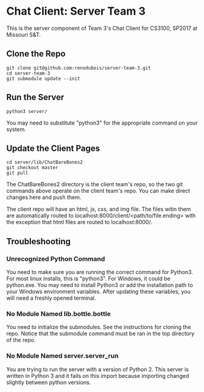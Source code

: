 # Chat Client: Server Team 3 #

This is the server component of Team 3's Chat Client for CS3100, SP2017 at Missouri S&T.

## Clone the Repo ##
```
git clone git@github.com:renodubois/server-team-3.git
cd server-team-3
git submodule update --init
```

## Run the Server ##
```
python3 server/
```

You may need to substitute "python3" for the appropriate command on your system.

## Update the Client Pages ##
```
cd server/lib/ChatBareBones2
git checkout master
git pull
```

The ChatBareBones2 directory is the client team's repo, so the two git commands above operate on the client team's repo. You can make direct changes here and push them.

The client repo will have an html, js, css, and img file. The files witin them are automatically routed to localhost:8000/client/<path/to/file.ending> with the exception that html files are routed to localhost:8000/<html-file-name>.

## Troubleshooting ##

### Unrecognized Python Command ###
You need to make sure you are running the correct command for Python3. For most linux installs, this is "python3". For Windows, it could be python.exe. You may need to install Python3 or add the installation path to your Windows environment variables. After updating these variables, you will need a freshly opened terminal.

### No Module Named lib.bottle.bottle ###
You need to initialize the submodules. See the instructions for cloning the repo. Notice that the submodule command must be ran in the top directory of the repo.

### No Module Named server.server_run ###
You are trying to run the server with a version of Python 2. This server is written in Python 3 and it fails on this import because importing changed slightly between python versions.
